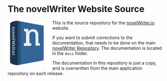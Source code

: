 # The novelWriter Website Source

<img align="left" style="width: 148px; margin: 0 8px 12px -12px;" src="novelwriter.png">

This is the source repository for the [novelWriter.io](https://novelwriter.io) website.

If you want to submit corrections to the documentation, that needs to be done on the main
[novelWriter Repository](https://github.com/vkbo/novelWriter). The documentation is located in the
`docs` folder.

The documentation in this repository is just a copy, and is overwritten from the main application
repository on each release.
